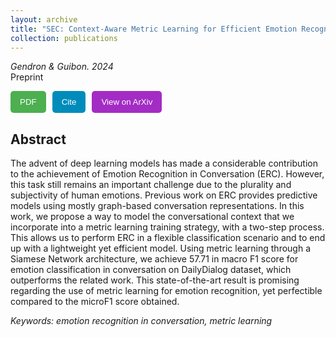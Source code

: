 ```yaml
---
layout: archive
title: "SEC: Context-Aware Metric Learning for Efficient Emotion Recognition in Conversation"
collection: publications
---
```


_Gendron & Guibon. 2024_    
Preprint

<style>
    form button {
        background-color: #4CAF50; /* Green background color */
        color: white; /* White text color */
        padding: 10px 15px; /* Padding inside the button */
        border: none; /* No border */
        border-radius: 5px; /* Rounded corners */
        cursor: pointer; /* Cursor style on hover */
    }

    /* Style for the second button */
    form:nth-child(2) button {
        background-color: #008CBA; /* Blue background color */
    }

     /* Style for the third button */
    form:nth-child(3) button {
        background-color: #A32CC4; /* Purple background color */
    }
</style>

<td>
    <nobr>
<form style="float: left; width=150px; margin-right: 10px" action="https://arxiv.org/pdf/2404.11141.pdf" method="get" target="_blank"><button type="submit">PDF</button></form> 
<form style="float: left; width=150px; margin-right: 10px" action="https://B-Gendron.github.io/files/ref_pp_erc.txt" method="get" target="_blank"><button type="submit">Cite</button></form>
<form style="float: none; width=150px" action="https://arxiv.org/abs/2404.11141" method="get" target="_blank"><button type="submit">View on ArXiv</button></form>
    </nobr>
</td>

## Abstract

The advent of deep learning models has made a considerable contribution to the achievement of Emotion Recognition in Conversation (ERC). However, this task still remains an important challenge due to the plurality and subjectivity of human emotions. Previous work on ERC provides predictive models using mostly graph-based conversation representations. In this work, we propose a way to model the conversational context that we incorporate into a metric learning training strategy, with a two-step process. This allows us to perform ERC in a flexible classification scenario and to end up with a lightweight yet efficient model. Using metric learning through a Siamese Network architecture, we achieve 57.71 in macro F1 score for emotion classification in conversation on DailyDialog dataset, which outperforms the related work. This state-of-the-art result is promising regarding the use of metric learning for emotion recognition, yet perfectible compared to the microF1 score obtained. 

*Keywords: emotion recognition in conversation, metric learning*
